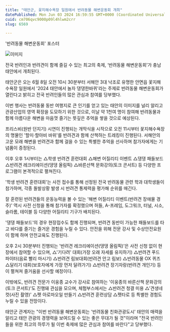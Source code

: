 ```yaml
---
title: "태안군, 꽃지해수욕장 일원에서 반려동물 해변운동회 개최"
datePublished: Mon Jun 03 2024 16:59:55 GMT+0000 (Coordinated Universal Time)
cuid: cm706qvc9000p09l4hlwm2crr
slug: 6569

---
```



'반려동물 해변운동회' 포스터

![이미지](https://cdn.hashnode.com/res/hashnode/image/upload/v1739260416052/62d1720c-e435-41be-802f-ff1f9626dfbf.jpeg)

전국 반려인과 반려견이 함께 즐길 수 있는 최고의 축제, ‘반려동물 해변운동회’가 충남 태안에서 개최된다.

태안군은 오는 6월 8일 오전 10시 30분부터 서해안 3대 낙조로 유명한 안면읍 꽃지해수욕장 일원에서 '2024 태안에서 놀자 댕댕한바퀴'라는 주제로 반려동물 해변운동회가 열린다고 밝히고 전국 반려인들의 많은 관심과 참여를 당부했다.

이번 행사는 반려동물 동반 여행지로 큰 인기를 얻고 있는 태안의 이미지를 널리 알리고 관광산업의 영역 확장을 도모하기 위한 것으로, 이날 약 1천여 명이 참여해 반려동물과 함께 아름다운 해변을 마음껏 즐기는 뜻깊은 추억을 쌓을 것으로 예상된다.

프리스비(원반 던지기) 시연이 진행되는 개막식을 시작으로 오전 11시부터 꽃지해수욕장의 명물인 '할미·할아비 바위'를 반려견과 함께 산책하는 트레킹이 진행된다. 서해안의 고운 모래 해변을 반려견과 함께 걸을 수 있는 특별한 추억을 선사하며 참가자에게는 기념품이 증정된다.

이후 오후 1시부터는 △학생 반려견 훈련대회 △해변 어질리티 이벤트 △댕댕 패들보드 △반려견 레크리에이션(댕댕 올림픽) △바른산책 문화강의(토크 콘서트) 등 다양한 프로그램이 본격적으로 펼쳐진다.

'학생 반려견 훈련대회'는 사전 접수를 통해 선정된 전국 반려동물 관련 학과 대학생들이 참가하며, 각종 돌발상황 발생 시 반려견 통제력을 평가해 순위를 매긴다.

잘 훈련된 반려견들의 운동능력을 볼 수 있는 '해변 어질리티 이벤트(반려견 장애물 경주)' 역시 사전 신청을 통해 참가자를 확정했으며 허들, A-프레임, 도그워크, 터널, 시소, 슬라롬, 테이블 등 다양한 어질리티 기구가 배치된다.

'댕댕 패들보드'의 경우 현장접수도 함께 진행되며, 반려견 동반이 가능한 패들보드를 타고 바다를 즐기는 즐거운 경험을 누릴 수 있다. 안전을 위해 전문 강사 및 수상안전요원이 함께 하며 안전교육도 진행된다.

오후 2시 30분부터 진행되는 '반려견 레크리에이션(댕댕 올림픽)'은 사전 신청 없이 현장에서 참여할 수 있으며, △'기다려' 대회(가장 오래 자세를 유지하기) △반려견 푸드 파이터(음료 빨리 마시기) △반려견 림보대회(반려견 안고 림보) △반려동물 OX 퀴즈 △달리기 대회(보호자에게 가장 먼저 달려가기) △반려견 장기자랑(반려견 개인기) 등이 펼쳐져 즐거움을 선사할 예정이다.

이밖에도, 반려견 전문가 이웅종 교수가 강사로 참여하는 '이웅종의 바른산책 문화강의(토크 콘서트)'도 진행돼 관심을 모으며, 체험부스에서는 △반려견 청결 미용 △'견생네컷(사진 촬영)' △펫 아로마오일 만들기 △반려견 훈련상담 △펫타로 등 특별한 경험도 누릴 수 있을 전망이다.

태안군 관계자는 "이번 반려동물 해변운동회는 '반려동물 친화관광도시' 태안의 매력을 알리고 태안 관광의 경쟁력을 보여드릴 수 있는 좋은 무대가 될 것"이라며 "전국 반려인들을 위한 최고의 하루가 될 이번 축제에 많은 관심과 참여를 바란다"고 당부했다.
